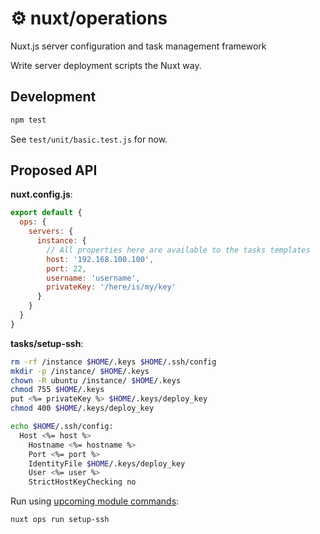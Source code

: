 <p align="center">
  <h1>⚙ nuxt/operations</h1>
  <span>Nuxt.js server configuration and task management framework</span>
</p>

Write server deployment scripts the Nuxt way.

## Development

```js
npm test
```

See `test/unit/basic.test.js` for now.

## Proposed API

**nuxt.config.js**:

```js
export default {
  ops: {
    servers: {
      instance: {
        // All properties here are available to the tasks templates
        host: '192.168.100.100',
        port: 22,
        username: 'username',
        privateKey: '/here/is/my/key'
      }
    }
  }
}
```

**tasks/setup-ssh**:

```sh
rm -rf /instance $HOME/.keys $HOME/.ssh/config
mkdir -p /instance/ $HOME/.keys
chown -R ubuntu /instance/ $HOME/.keys
chmod 755 $HOME/.keys
put <%= privateKey %> $HOME/.keys/deploy_key
chmod 400 $HOME/.keys/deploy_key

echo $HOME/.ssh/config:
  Host <%= host %>
    Hostname <%= hostname %>
    Port <%= port %>
    IdentityFile $HOME/.keys/deploy_key
    User <%= user %>
    StrictHostKeyChecking no
```

Run using [upcoming module commands](https://github.com/nuxt/nuxt.js/pull/4314):

```sh
nuxt ops run setup-ssh
```
